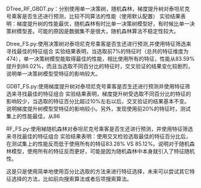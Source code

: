 DTree_RF_GBDT.py：分别使用单一决策树，随机森林，梯度提升树对泰坦尼克号乘客是否生还进行预测，比较不同算法的性能（使用默认配置）
实验结果表明：梯度提升树的性能最优，随机森林有时比单一决策树模型好，有时候比单一决策树模型差。可能的原因是数据集不是很大，随机森林算法不稳定性较大。

Dtree_FS.py:使用决策树对泰坦尼克号乘客是否生还进行预测,并使用特征筛选来寻找最佳的特征组合
实验结果表明，当选取前7%的特征时（总共的特征维度为474），单一决策树模型能取得最佳的性能，相比使用所有的特征，性能从83.59%提升到86.02%，而且当选取不同百分比的特征时，交叉验证的结果变化较剧烈，说明单一决策树模型受特征的影响较大。

GDBT_FS.py:使用梯度提升树对泰坦尼克号乘客是否生还进行预测并使用特征筛选来寻找最佳的特征组合
实验结果表明，梯度提升树受选取不同百分比的特征的影响较少，当选取的特征百分比超过10%左右以后，交叉验证的结果基本不变。说明梯度提升树模型受特征的影响较小。另外，发现使用前20%的特征时，测试集上的性能最佳，从86

RF_FS.py:使用梯随机森林对泰坦尼克号乘客是否生还进行预测，并使用特征筛选来寻找最佳的特征组合
实验结果表明：使用交叉检验选取最佳的特征百分比后，在测试集上的性能反而低于使用所有的特征83.28% VS 85.12%。说明对于随机森林模型，使用所有的特征反而更好，可能是因为随机森林中本身就引入了特征随机性。

这是只是使用简单地使用百分比选取的方法来进行特征选择，未来可以尝试其它特征选择的方法，比如前向搜索算法或者后项搜索算法。
